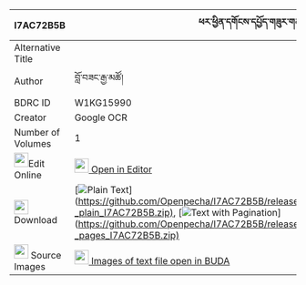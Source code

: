 |I7AC72B5B|ཕར་ཕྱིན་དགོངས་དཔྱོད་གཟུར་གནས་ཀུནྡ་བཞད་པའི་འཛུམ་ཟེར། 
| --- | --- 
|Alternative Title |
|Author| བློ་བཟང་རྒྱ་མཚོ།
|BDRC ID | W1KG15990
|Creator | Google OCR
|Number of Volumes| 1
|<img width="25" src="https://img.icons8.com/color/25/000000/edit-property.png">Edit Online| [<img width="25" src="https://avatars.githubusercontent.com/u/45091458?s=200&v=4"> Open in Editor](http://editor.openpecha.org/I7AC72B5B)
|<img width="25" src="https://img.icons8.com/fluent/48/000000/download-2.png"/>  Download | [![](https://img.icons8.com/color/20/000000/txt.png)Plain Text](https://github.com/Openpecha/I7AC72B5B/releases/download/v1/parchin_gong_cho_zurne_kunda(?_plain_I7AC72B5B.zip), [![](https://img.icons8.com/color/20/000000/txt.png)Text with Pagination](https://github.com/Openpecha/I7AC72B5B/releases/download/v1/parchin_gong_cho_zurne_kunda(?_pages_I7AC72B5B.zip)
|<img width="25" src="https://img.icons8.com/plasticine/100/000000/pictures-folder.png"/>  Source Images | [<img width="25" src="https://library.bdrc.io/icons/BUDA-small.svg"> Images of text file open in BUDA](https://library.bdrc.io/show/bdr:W1KG15990)